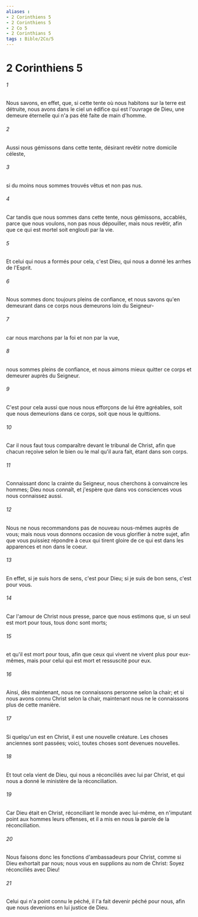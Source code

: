 ```yaml
---
aliases : 
- 2 Corinthiens 5
- 2 Corinthiens 5
- 2 Co 5
- 2 Corinthians 5
tags : Bible/2Co/5
---
```


# 2 Corinthiens 5

###### 1
Nous savons, en effet, que, si cette tente où nous habitons sur la terre est détruite, nous avons dans le ciel un édifice qui est l'ouvrage de Dieu, une demeure éternelle qui n'a pas été faite de main d'homme.
###### 2
Aussi nous gémissons dans cette tente, désirant revêtir notre domicile céleste,
###### 3
si du moins nous sommes trouvés vêtus et non pas nus.
###### 4
Car tandis que nous sommes dans cette tente, nous gémissons, accablés, parce que nous voulons, non pas nous dépouiller, mais nous revêtir, afin que ce qui est mortel soit englouti par la vie.
###### 5
Et celui qui nous a formés pour cela, c'est Dieu, qui nous a donné les arrhes de l'Esprit.
###### 6
Nous sommes donc toujours pleins de confiance, et nous savons qu'en demeurant dans ce corps nous demeurons loin du Seigneur-
###### 7
car nous marchons par la foi et non par la vue,
###### 8
nous sommes pleins de confiance, et nous aimons mieux quitter ce corps et demeurer auprès du Seigneur.
###### 9
C'est pour cela aussi que nous nous efforçons de lui être agréables, soit que nous demeurions dans ce corps, soit que nous le quittions.
###### 10
Car il nous faut tous comparaître devant le tribunal de Christ, afin que chacun reçoive selon le bien ou le mal qu'il aura fait, étant dans son corps.
###### 11
Connaissant donc la crainte du Seigneur, nous cherchons à convaincre les hommes; Dieu nous connaît, et j'espère que dans vos consciences vous nous connaissez aussi.
###### 12
Nous ne nous recommandons pas de nouveau nous-mêmes auprès de vous; mais nous vous donnons occasion de vous glorifier à notre sujet, afin que vous puissiez répondre à ceux qui tirent gloire de ce qui est dans les apparences et non dans le coeur.
###### 13
En effet, si je suis hors de sens, c'est pour Dieu; si je suis de bon sens, c'est pour vous.
###### 14
Car l'amour de Christ nous presse, parce que nous estimons que, si un seul est mort pour tous, tous donc sont morts;
###### 15
et qu'il est mort pour tous, afin que ceux qui vivent ne vivent plus pour eux-mêmes, mais pour celui qui est mort et ressuscité pour eux.
###### 16
Ainsi, dès maintenant, nous ne connaissons personne selon la chair; et si nous avons connu Christ selon la chair, maintenant nous ne le connaissons plus de cette manière.
###### 17
Si quelqu'un est en Christ, il est une nouvelle créature. Les choses anciennes sont passées; voici, toutes choses sont devenues nouvelles.
###### 18
Et tout cela vient de Dieu, qui nous a réconciliés avec lui par Christ, et qui nous a donné le ministère de la réconciliation.
###### 19
Car Dieu était en Christ, réconciliant le monde avec lui-même, en n'imputant point aux hommes leurs offenses, et il a mis en nous la parole de la réconciliation.
###### 20
Nous faisons donc les fonctions d'ambassadeurs pour Christ, comme si Dieu exhortait par nous; nous vous en supplions au nom de Christ: Soyez réconciliés avec Dieu!
###### 21
Celui qui n'a point connu le péché, il l'a fait devenir péché pour nous, afin que nous devenions en lui justice de Dieu.
